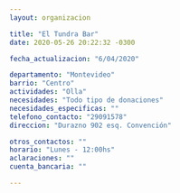 ```yaml
---
layout: organizacion

title: "El Tundra Bar"
date: 2020-05-26 20:22:32 -0300

fecha_actualizacion: "6/04/2020"

departamento: "Montevideo"
barrio: "Centro"
actividades: "Olla"
necesidades: "Todo tipo de donaciones"
necesidades_especificas: ""
telefono_contacto: "29091578"
direccion: "Durazno 902 esq. Convención"

otros_contactos: ""
horario: "Lunes - 12:00hs"
aclaraciones: ""
cuenta_bancaria: ""

---
```

